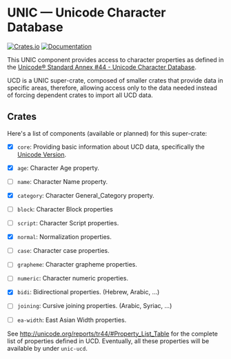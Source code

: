 # UNIC — Unicode Character Database

[![Crates.io](https://img.shields.io/crates/v/unic-ucd.svg)](https://crates.io/crates/unic-ucd)
[![Documentation](https://docs.rs/unic-ucd/badge.svg)](https://docs.rs/unic-ucd/)

This UNIC component provides access to character properties as defined in the
[Unicode® Standard Annex #44 - Unicode Character
Database](http://unicode.org/reports/tr44/).

UCD is a UNIC super-crate, composed of smaller crates that provide data in
specific areas, therefore, allowing access only to the data needed instead of
forcing dependent crates to import all UCD data.

## Crates
Here's a list of components (available or planned) for this super-crate:

- [X] `core`: Providing basic information about UCD data, specifically the
  [Unicode Version](http://www.unicode.org/versions/).

- [X] `age`: Character Age property.
- [ ] `name`: Character Name property.
- [x] `category`: Character General_Category property.

- [ ] `block`: Character Block properties
- [ ] `script`: Character Script properties.

- [x] `normal`: Normalization properties.
- [ ] `case`: Character case properties.
- [ ] `grapheme`: Character grapheme properties.
- [ ] `numeric`: Character numeric properties.

- [X] `bidi`: Bidirectional properties. (Hebrew, Arabic, ...)
- [ ] `joining`: Cursive joining properties. (Arabic, Syriac, ...)
- [ ] `ea-width`: East Asian Width properties.

See <http://unicode.org/reports/tr44/#Property_List_Table> for the complete
list of properties defined in UCD. Eventually, all these properties will be
available by under `unic-ucd`.
